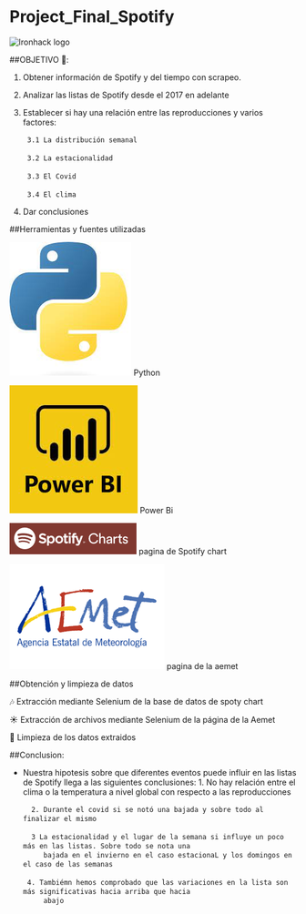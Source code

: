 # Project_Final_Spotify


![Ironhack logo](https://i.imgur.com/1QgrNNw.png)     

##OBJETIVO 🎯:

1. Obtener información de Spotify y del tiempo con scrapeo.
2. Analizar las listas de Spotify desde el 2017 en adelante
3. Establecer si hay una relación entre las reproducciones y varios factores:

        3.1 La distribución semanal

        3.2 La estacionalidad

        3.3 El Covid

        3.4 El clima
        
4. Dar conclusiones

##Herramientas y fuentes utilizadas

![img|100](img/python.jpeg) Python

![img|100](img/power_bi.jpeg) Power Bi  

![img|100](img/spoty%20chart.png) pagina de Spotify chart 

![img|100](img/aemet.png) pagina de la aemet 

##Obtención y limpieza de datos

🎶 Extracción mediante Selenium de la base de datos de spoty chart 

☀️ Extracción de archivos mediante Selenium de la página de la Aemet

🫧 Limpieza de los datos extraidos


##Conclusion:

 - Nuestra hipotesis sobre que diferentes eventos puede influir en las listas de Spotify llega a las siguientes
        conclusiones:
         1. No hay relación entre el clima  o la temperatura a nivel global con respecto a las reproducciones
         
         2. Durante el covid si se notó una bajada y sobre todo al finalizar el mismo 

         3 La estacionalidad y el lugar de la semana si influye un poco más en las listas. Sobre todo se nota una 
            bajada en el invierno en el caso estacionaL y los domingos en el caso de las semanas

        4. Tambiémn hemos comprobado que las variaciones en la lista son más significativas hacia arriba que hacia
            abajo







